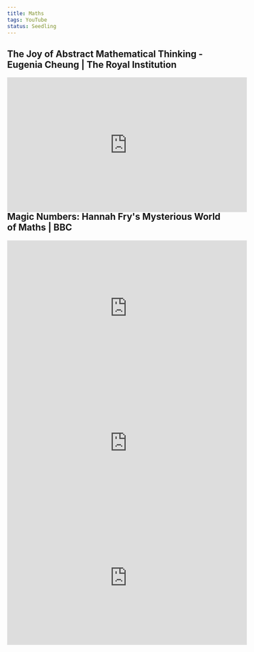 ```yaml
---
title: Maths
tags: YouTube
status: Seedling
---
```

## The Joy of Abstract Mathematical Thinking - Eugenia Cheung \| The Royal Institution
<div style="max-width:854px"><div style="position:relative;height:0;padding-bottom:56.25%">
<iframe width="560" height="315" src="https://www.youtube-nocookie.com/embed/48VqWQ2YbGk" title="YouTube video player" frameborder="0" allow="accelerometer; autoplay; clipboard-write; encrypted-media; gyroscope; picture-in-picture; web-share" allowfullscreen></iframe></div></div>

## Magic Numbers: Hannah Fry's Mysterious World of Maths \| BBC
<iframe width="560" height="315" src="https://www.youtube-nocookie.com/embed/cyvDG8qjt-M" title="YouTube video player" frameborder="0" allow="accelerometer; autoplay; clipboard-write; encrypted-media; gyroscope; picture-in-picture; web-share" allowfullscreen></iframe>

<iframe width="560" height="315" src="https://www.youtube-nocookie.com/embed/R6Qty8tAnVI" title="YouTube video player" frameborder="0" allow="accelerometer; autoplay; clipboard-write; encrypted-media; gyroscope; picture-in-picture; web-share" allowfullscreen></iframe>

<iframe width="560" height="315" src="https://www.youtube-nocookie.com/embed/TKKUZoqSTxw" title="YouTube video player" frameborder="0" allow="accelerometer; autoplay; clipboard-write; encrypted-media; gyroscope; picture-in-picture; web-share" allowfullscreen></iframe>





